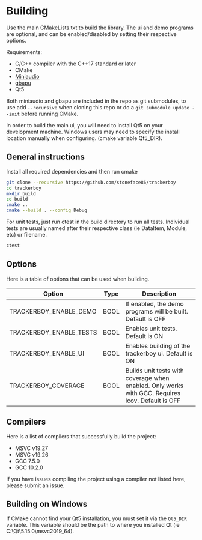 # Building

Use the main CMakeLists.txt to build the library. The ui and demo programs are
optional, and can be enabled/disabled by setting their respective options.

Requirements:
 * C/C++ compiler with the C++17 standard or later
 * CMake
 * [Miniaudio](https://github.com/mackron/miniaudio)
 * [gbapu](https://github.com/stoneface86/gbapu)
 * Qt5

Both miniaudio and gbapu are included in the repo as git submodules, to use
add `--recursive` when cloning this repo or do a `git submodule update --init`
before running CMake.

In order to build the main ui, you will need to install Qt5 on your development
machine. Windows users may need to specify the install location manually when
configuring. (cmake variable Qt5_DIR).

## General instructions

Install all required dependencies and then run cmake

```sh
git clone --recursive https://github.com/stoneface86/trackerboy
cd trackerboy
mkdir build
cd build
cmake ..
cmake --build . --config Debug
```

For unit tests, just run ctest in the build directory to run all tests.
Individual tests are usually named after their respective class (ie DataItem,
Module, etc) or filename.
```sh
ctest
```

## Options

Here is a table of options that can be used when building.

| Option                  | Type | Description                                                                       |
|-------------------------|------|-----------------------------------------------------------------------------------|
| TRACKERBOY_ENABLE_DEMO  | BOOL | If enabled, the demo programs will be built. Default is OFF                       |
| TRACKERBOY_ENABLE_TESTS | BOOL | Enables unit tests. Default is ON                                                 |
| TRACKERBOY_ENABLE_UI    | BOOL | Enables building of the trackerboy ui. Default is ON                              |
| TRACKERBOY_COVERAGE     | BOOL | Builds unit tests with coverage when enabled. Only works with GCC. Requires lcov. Default is OFF |

## Compilers

Here is a list of compilers that successfully build the project:
 * MSVC v19.27
 * MSVC v19.26
 * GCC 7.5.0
 * GCC 10.2.0

If you have issues compiling the project using a compiler not listed here,
please submit an issue.

## Building on Windows

If CMake cannot find your Qt5 installation, you must set it via the `Qt5_DIR`
variable. This variable should be the path to where you installed Qt
(ie C:\Qt\5.15.0\msvc2019_64).
